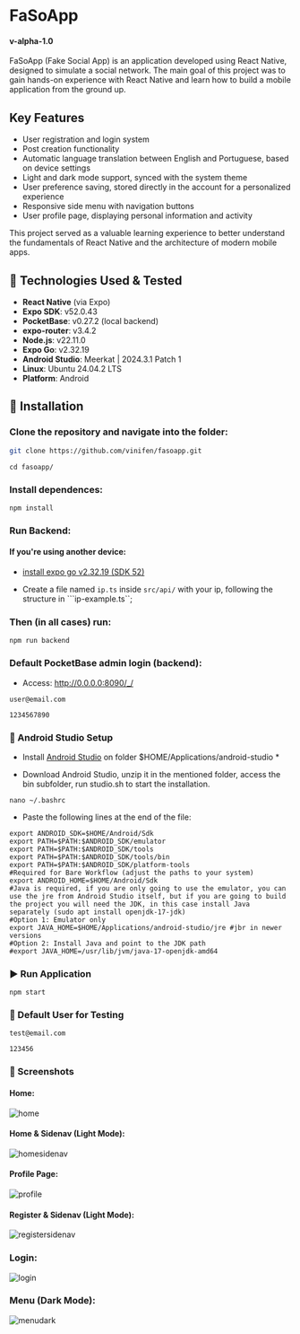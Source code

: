 # FaSoApp  
#### v-alpha-1.0

FaSoApp (Fake Social App) is an application developed using React Native, designed to simulate a social network. The main goal of this project was to gain hands-on experience with React Native and learn how to build a mobile application from the ground up.

## Key Features

- User registration and login system  
- Post creation functionality  
- Automatic language translation between English and Portuguese, based on device settings  
- Light and dark mode support, synced with the system theme  
- User preference saving, stored directly in the account for a personalized experience  
- Responsive side menu with navigation buttons  
- User profile page, displaying personal information and activity  

This project served as a valuable learning experience to better understand the fundamentals of React Native and the architecture of modern mobile apps.

## 🧰 Technologies Used & Tested

- **React Native** (via Expo)  
- **Expo SDK**: v52.0.43  
- **PocketBase**: v0.27.2 (local backend)  
- **expo-router**: v3.4.2  
- **Node.js**: v22.11.0  
- **Expo Go**: v2.32.19  
- **Android Studio**: Meerkat | 2024.3.1 Patch 1  
- **Linux**: Ubuntu 24.04.2 LTS  
- **Platform**: Android  

## 🚀 Installation

### Clone the repository and navigate into the folder:

```bash
git clone https://github.com/vinifen/fasoapp.git
```
```
cd fasoapp/
```

### Install dependences:

```
npm install 
```

### Run Backend: 

#### If you're using another device:

- [install expo go v2.32.19 (SDK 52)](https://expo.dev/go) 

- Create a file named  ```ip.ts``` inside ```src/api/``` with your ip, following the structure in ```ip-example.ts``;

### Then (in all cases) run: 

```
npm run backend
```

### Default PocketBase admin login (backend):

- Access: http://0.0.0.0:8090/_/
```
user@email.com
```
```
1234567890
```

### 📱 Android Studio Setup

- Install [Android Studio](https://developer.android.com/) on folder $HOME/Applications/android-studio *

- Download Android Studio, unzip it in the mentioned folder, access the bin subfolder, run studio.sh to start the installation.

```
nano ~/.bashrc
```

- Paste the following lines at the end of the file:
```
export ANDROID_SDK=$HOME/Android/Sdk
export PATH=$PATH:$ANDROID_SDK/emulator
export PATH=$PATH:$ANDROID_SDK/tools
export PATH=$PATH:$ANDROID_SDK/tools/bin
export PATH=$PATH:$ANDROID_SDK/platform-tools
#Required for Bare Workflow (adjust the paths to your system)
export ANDROID_HOME=$HOME/Android/Sdk
#Java is required, if you are only going to use the emulator, you can use the jre from Android Studio itself, but if you are going to build the project you will need the JDK, in this case install Java separately (sudo apt install openjdk-17-jdk)
#Option 1: Emulator only
export JAVA_HOME=$HOME/Applications/android-studio/jre #jbr in newer versions
#Option 2: Install Java and point to the JDK path
#export JAVA_HOME=/usr/lib/jvm/java-17-openjdk-amd64
```

### ▶️ Run Application

```
npm start
```

### 🧪 Default User for Testing

```
test@email.com
```
```
123456
```

### 📸 Screenshots

#### Home:
![home](https://res.cloudinary.com/dp5iuxy1u/image/upload/v1747681051/home-fasoaap_khhv7l.png)

#### Home & Sidenav (Light Mode):
![homesidenav](https://res.cloudinary.com/dp5iuxy1u/image/upload/v1747681050/light-menu-fasoapp_m4bprj.png)

#### Profile Page: 
![profile](https://res.cloudinary.com/dp5iuxy1u/image/upload/v1747681050/profile-fasoapp_vy0ekx.png)

#### Register & Sidenav (Light Mode):
![registersidenav](https://res.cloudinary.com/dp5iuxy1u/image/upload/v1747681050/menu-register-fasoapp_eyotap.png)

### Login:
![login](https://res.cloudinary.com/dp5iuxy1u/image/upload/v1747681050/login-fasoapp_uxhacw.png)

### Menu (Dark Mode):
![menudark](https://res.cloudinary.com/dp5iuxy1u/image/upload/v1747681050/menu-fasoapp_yn92cm.png)

